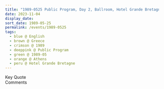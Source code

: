 ```yaml
---
title: "1989-0525 Public Program, Day 2, Ballroom, Hotel Grande Bretagne, 1 Vasileos Georgiou A, Syntagma Square Str, Athens, Greece"
date: 2023-11-04
display_date: 
sort_date: 1989-05-25
permalink: /events/1989-0525
tags:
  - blue @ English
  - brown @ Greece
  - crimson @ 1989
  - deeppink @ Public Program
  - green @ 1989-05
  - orange @ Athens
  - peru @ Hotel Grande Bretagne
---
```


<wave-list>
  <list-title color="green" width="75">Key Quote</list-title>
  <list-item color="BlanchedAlmond"  width="200"></list-item>
  <list-item color="Lavender"></list-item>
  <list-item color="BlanchedAlmond"></list-item>
</wave-list>

<br>

<wave-list>
  <list-title color="green" width="75">Comments</list-title>
  <list-item color="BlanchedAlmond"  width="200"></list-item>
  <list-item color="Lavender"></list-item>
  <list-item color="BlanchedAlmond"></list-item>
</wave-list>